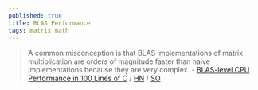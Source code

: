 ```yaml
---
published: true
title: BLAS Performance
tags: matrix math
---
```

> A common misconception is that BLAS implementations of matrix multiplication are orders of magnitude faster than naive implementations because they are very complex. - [BLAS-level CPU Performance in 100 Lines of C](https://cs.stanford.edu/people/shadjis/blas.html) / [HN](https://news.ycombinator.com/item?id=30509893) / [SO](https://stackoverflow.com/questions/1303182/how-does-blas-get-such-extreme-performance/11421344#11421344)
